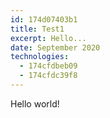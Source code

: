 ```yaml
---
id: 174d07403b1
title: Test1
excerpt: Hello...
date: September 2020
technologies:
  - 174cfdbeb09
  - 174cfdc39f8
---
```

Hello world!